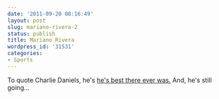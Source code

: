 ```yaml
---
date: '2011-09-20 08:16:49'
layout: post
slug: mariano-rivera-2
status: publish
title: Mariano Rivera
wordpress_id: '31531'
categories:
- Sports
---
```


To quote Charlie Daniels, he's [he's best there ever was.](http://espn.go.com/mlb/blog/_/name/stark_jayson/id/6993445/mariano-rivera-edition) And, he's still going...
